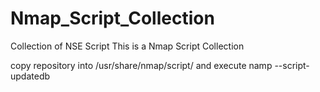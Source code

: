 # Nmap_Script_Collection
Collection of NSE Script
This is a Nmap Script Collection

copy repository into /usr/share/nmap/script/ and execute namp --script-updatedb
